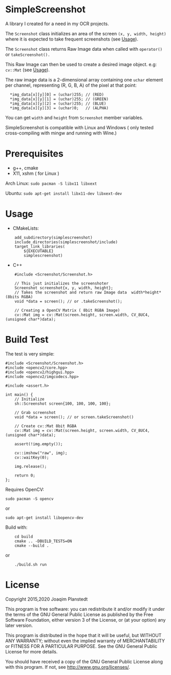 SimpleScreenshot
================
A library I created for a need in my OCR projects.

The `Screenshot` class initializes an area of the screen `(x, y, width, height)` where it is expected to take frequent screenshots (see [Usage](#usage)).

The `Screenshot` class returns Raw Image data when called with `operator()` or `takeScreenshot().`

This Raw Image can then be used to create a desired image object.
e.g: `cv::Mat` (see [Usage](#usage)).

The raw image data is a 2-dimensional array containing one `uchar` element per channel, representing (R, G, B, A) of the pixel at that point:

```
  *img_data[x][y][0] = (uchar)255; // (RED)
  *img_data[x][y][1] = (uchar)255; // (GREEN)
  *img_data[x][y][2] = (uchar)255; // (BLUE)
  *img_data[x][y][3] = (uchar)0;   // (ALPHA)
```

You can get `width` and `height` from `Screenshot` member variables.

SimpleScreenshot is compatible with Linux and Windows ( only tested cross-compiling with mingw and running with Wine.)

Prerequisites
=============
* g++, cmake
* X11, xshm ( for Linux )

Arch Linux:
    ``` sudo pacman -S libx11 libxext
    ```

Ubuntu:
    ``` sudo apt-get install libx11-dev libxext-dev
    ```

Usage
=====

* CMakeLists:

```
    add_subdirectory(simplescreenshot)
    include_directories(simplescreenshot/include)
    target_link_libraries(
        ${EXECUTABLE}
        simplescreenshot)
```

* C++
```
    #include <Screenshot/Screenshot.h>

    // This just initializes the screenshoter
    Screenshot screenshot{x, y, width, height};
    // Takes the screenshot and return raw Image data  width*height*(8bits RGBA)
    void *data = screen(); // or .takeScreenshot();

    // Creating a OpenCV Matrix ( 8bit RGBA Image)
    cv::Mat img = cv::Mat(screen.height, screen.width, CV_8UC4, (unsigned char*)data);
```
Build Test
==========
The test is very simple:
```
#include <Screenshot/Screenshot.h>
#include <opencv2/core.hpp>
#include <opencv2/highgui.hpp>
#include <opencv2/imgcodecs.hpp>

#include <assert.h>

int main() {
    // Initialize
    sh::Screenshot screen{100, 100, 100, 100};

    // Grab screenshot
    void *data = screen(); // or screen.takeScreenshot()

    // Create cv::Mat 8bit RGBA
    cv::Mat img = cv::Mat(screen.height, screen.width, CV_8UC4, (unsigned char*)data);

    assert(!img.empty());

    cv::imshow("raw", img);
    cv::waitKey(0);

    img.release();

    return 0;
};
```

Requires OpenCV:

`sudo pacman -S opencv`

or

`sudo apt-get install libopencv-dev`

Build with:
```
    cd build
    cmake .. -DBUILD_TESTS=ON
    cmake --build .
```
or
```
    ./build.sh run
```

License
=======

Copyright 2015,2020 Joaqim Planstedt

This program is free software: you can redistribute it and/or modify
it under the terms of the GNU General Public License as published by
the Free Software Foundation, either version 3 of the License, or
(at your option) any later version.

This program is distributed in the hope that it will be useful,
but WITHOUT ANY WARRANTY; without even the implied warranty of
MERCHANTABILITY or FITNESS FOR A PARTICULAR PURPOSE.  See the
GNU General Public License for more details.

You should have received a copy of the GNU General Public License
along with this program.  If not, see <http://www.gnu.org/licenses/>.
